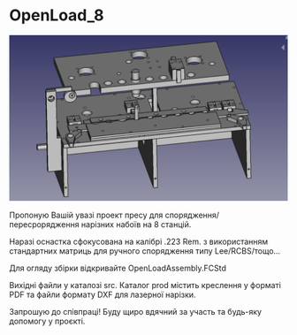 # OpenLoad_8

<img src="assebly_view.png"/>

Пропоную Вашій увазі проект пресу для спорядження/пересрорядження нарізних набоїв на 8 станцій.

Наразі оснастка сфокусована на калібрі .223 Rem. з використанням стандартних матриць для ручного спорядження типу Lee/RCBS/тощо...

Для огляду збірки відкривайте OpenLoadAssembly.FCStd

Вихідні файли у каталозі src. Каталог prod містить креслення у форматі PDF та файли формату DXF для лазерної нарізки.

Запрошую до співпраці! Буду щиро вдячний за участь та будь-яку допомогу у проєкті.